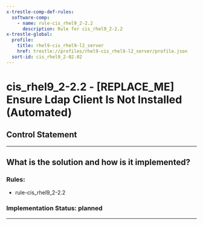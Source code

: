 ```yaml
---
x-trestle-comp-def-rules:
  software-comp:
    - name: rule-cis_rhel9_2-2.2
      description: Rule for cis_rhel9_2-2.2
x-trestle-global:
  profile:
    title: rhel9-cis_rhel9-l2_server
    href: trestle://profiles/rhel9-cis_rhel9-l2_server/profile.json
  sort-id: cis_rhel9_2-02.02
---
```


# cis_rhel9_2-2.2 - \[REPLACE_ME\] Ensure Ldap Client Is Not Installed (Automated)

## Control Statement

______________________________________________________________________

## What is the solution and how is it implemented?

<!-- For implementation status enter one of: implemented, partial, planned, alternative, not-applicable -->

<!-- Note that the list of rules under ### Rules: is read-only and changes will not be captured after assembly to JSON -->

<!-- Add control implementation description here for control: cis_rhel9_2-2.2 -->

### Rules:

  - rule-cis_rhel9_2-2.2

### Implementation Status: planned

______________________________________________________________________
